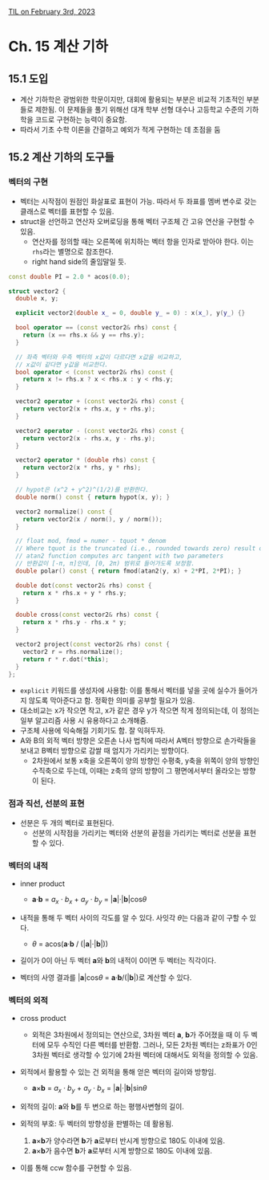 [TIL on February 3rd, 2023](../../TIL/2023/02/02-03-2023.md)
# **Ch. 15 계산 기하**

## 15.1 도입
* 계산 기하학은 광범위한 학문이지만, 대회에 활용되는 부분은 비교적 기초적인 부분들로 제한됨. 이 문제들을 풀기 위해선 대개 학부 선형 대수나 고등학교 수준의 기하학을 코드로 구현하는 능력이 중요함.
* 따라서 기초 수학 이론을 간결하고 예외가 적게 구현하는 데 초점을 둠


## 15.2 계산 기하의 도구들
### 벡터의 구현
* 벡터는 시작점이 원점인 화살표로 표현이 가능. 따라서 두 좌표를 멤버 변수로 갖는 클래스로 벡터를 표현할 수 있음.
* struct을 선언하고 연산자 오버로딩을 통해 벡터 구조체 간 고유 연산을 구현할 수 있음.
  - 연산자를 정의할 때는 오른쪽에 위치하는 벡터 항을 인자로 받아야 한다. 이는 `rhs`라는 별명으로 참조한다.
  - right hand side의 줄임말일 듯.

```cpp
const double PI = 2.0 * acos(0.0);

struct vector2 {
  double x, y;

  explicit vector2(double x_ = 0, double y_ = 0) : x(x_), y(y_) {}

  bool operator == (const vector2& rhs) const {
    return (x == rhs.x && y == rhs.y);
  }

  // 좌측 벡터와 우측 벡터의 x값이 다르다면 x값을 비교하고,
  // x값이 같다면 y값을 비교한다.
  bool operator < (const vector2& rhs) const {
    return x != rhs.x ? x < rhs.x : y < rhs.y;
  }

  vector2 operator + (const vector2& rhs) const {
    return vector2(x + rhs.x, y + rhs.y);
  }

  vector2 operator - (const vector2& rhs) const {
    return vector2(x - rhs.x, y - rhs.y);
  }

  vector2 operator * (double rhs) const {
    return vector2(x * rhs, y * rhs);
  }

  // hypot은 (x^2 + y^2)^(1/2)를 반환한다.
  double norm() const { return hypot(x, y); }

  vector2 normalize() const {
    return vector2(x / norm(), y / norm());
  }

  // float mod, fmod = numer - tquot * denom
  // Where tquot is the truncated (i.e., rounded towards zero) result of: numer/denom.
  // atan2 function computes arc tangent with two parameters
  // 반환값이 [-π, π]인데, [0, 2π) 범위로 들어가도록 보정함.
  double polar() const { return fmod(atan2(y, x) + 2*PI, 2*PI); }

  double dot(const vector2& rhs) const {
    return x * rhs.x + y * rhs.y;
  }

  double cross(const vector2& rhs) const {
    return x * rhs.y - rhs.x * y;
  }

  vector2 project(const vector2& rhs) const {
    vector2 r = rhs.normalize();
    return r * r.dot(*this);
  }
};
```

* `explicit` 키워드를 생성자에 사용함: 이를 통해서 벡터를 넣을 곳에 실수가 들어가지 않도록 막아준다고 함. 정확한 의미를 공부할 필요가 있음.
* 대소비교는 x가 작으면 작고, x가 같은 경우 y가 작으면 작게 정의되는데, 이 정의는 일부 알고리즘 사용 시 유용하다고 소개해줌.
* 구조체 사용에 익숙해질 기회기도 함. 잘 익혀두자.
* A와 B의 외적 벡터 방향은 오른손 나사 법칙에 따라서 A벡터 방향으로 손가락들을 보내고 B벡터 방향으로 감쌀 때 엄지가 가리키는 방향이다.
  - 2차원에서 보통 x축을 오른쪽이 양의 방향인 수평축, y축을 위쪽이 양의 방향인 수직축으로 두는데, 이때는 z축의 양의 방향이 그 평면에서부터 올라오는 방향이 된다.

### 점과 직선, 선분의 표현
* 선분은 두 개의 벡터로 표현된다.
  - 선분의 시작점을 가리키는 벡터와 선분의 끝점을 가리키는 벡터로 선분을 표현할 수 있다.


### 벡터의 내적
* inner product
  - **a**·**b** = *a<sub>x</sub>* · *b<sub>x</sub>* + *a<sub>y</sub>* · *b<sub>y</sub>* = |**a**|·|**b**|cos*θ*

* 내적을 통해 두 벡터 사이의 각도를 알 수 있다. 사잇각 *θ*는 다음과 같이 구할 수 있다.
  - *θ* = acos(**a**·**b** / (|**a**|·|**b**|))

* 길이가 0이 아닌 두 벡터 **a**와 **b**의 내적이 0이면 두 벡터는 직각이다.
* 벡터의 사영 결과를 |**a**|cos*θ* = **a**·**b**/(|**b**|)로 계산할 수 있다.

### 벡터의 외적
* cross product
  - 외적은 3차원에서 정의되는 연산으로, 3차원 벡터 **a**, **b**가 주어졌을 때 이 두 벡터에 모두 수직인 다른 벡터를 반환함. 그러나, 모든 2차원 벡터는 z좌표가 0인 3차원 벡터로 생각할 수 있기에 2차원 벡터에 대해서도 외적을 정의할 수 있음.

* 외적에서 활용할 수 있는 건 외적을 통해 얻은 벡터의 길이와 방향임.
  - **a**×**b** = *a<sub>x</sub>* · *b<sub>y</sub>* + *a<sub>y</sub>* · *b<sub>x</sub>* = |**a**|·|**b**|sin*θ*

* 외적의 길이: **a**와 **b**를 두 변으로 하는 평행사변형의 길이.
* 외적의 부호: 두 벡터의 방향성을 판별하는 데 활용됨.
  1. **a**×**b**가 양수라면 **b**가 **a**로부터 반시계 방향으로 180도 이내에 있음.
  2. **a**×**b**가 음수면 **b**가 **a**로부터 시계 방향으로 180도 이내에 있음.

* 이를 통해 ccw 함수를 구현할 수 있음.

